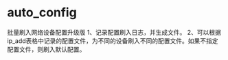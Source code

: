# auto_config
批量刷入网络设备配置升级版
1、记录配置刷入日志，并生成文件。
2、可以根据ip_add表格中记录的配置文件，为不同的设备刷入不同的配置文件。如果不指定配置文件，则刷入默认配置。
